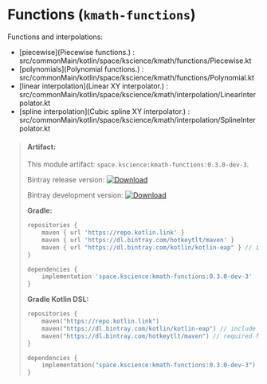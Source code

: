 # Functions (`kmath-functions`)

Functions and interpolations:

 - [piecewise](Piecewise functions.) : src/commonMain/kotlin/space/kscience/kmath/functions/Piecewise.kt
 - [polynomials](Polynomial functions.) : src/commonMain/kotlin/space/kscience/kmath/functions/Polynomial.kt
 - [linear interpolation](Linear XY interpolator.) : src/commonMain/kotlin/space/kscience/kmath/interpolation/LinearInterpolator.kt
 - [spline interpolation](Cubic spline XY interpolator.) : src/commonMain/kotlin/space/kscience/kmath/interpolation/SplineInterpolator.kt


> #### Artifact:
>
> This module artifact: `space.kscience:kmath-functions:0.3.0-dev-3`.
>
> Bintray release version:        [ ![Download](https://api.bintray.com/packages/mipt-npm/kscience/kmath-functions/images/download.svg) ](https://bintray.com/mipt-npm/kscience/kmath-functions/_latestVersion)
>
> Bintray development version:    [ ![Download](https://api.bintray.com/packages/mipt-npm/dev/kmath-functions/images/download.svg) ](https://bintray.com/mipt-npm/dev/kmath-functions/_latestVersion)
>
> **Gradle:**
>
> ```gradle
> repositories {
>     maven { url 'https://repo.kotlin.link' }
>     maven { url 'https://dl.bintray.com/hotkeytlt/maven' }
>     maven { url "https://dl.bintray.com/kotlin/kotlin-eap" } // include for builds based on kotlin-eap
> }
> 
> dependencies {
>     implementation 'space.kscience:kmath-functions:0.3.0-dev-3'
> }
> ```
> **Gradle Kotlin DSL:**
>
> ```kotlin
> repositories {
>     maven("https://repo.kotlin.link")
>     maven("https://dl.bintray.com/kotlin/kotlin-eap") // include for builds based on kotlin-eap
>     maven("https://dl.bintray.com/hotkeytlt/maven") // required for a
> }
> 
> dependencies {
>     implementation("space.kscience:kmath-functions:0.3.0-dev-3")
> }
> ```
